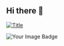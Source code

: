 ## Hi there 👋
[![Title](https://tryhackme-badges.s3.amazonaws.com/lNightcrawlerl.png)](https://tryhackme.com/api/v2/badges/public-profile?userPublicId=564871)

<img src="https://tryhackme-badges.s3.amazonaws.com/lNightcrawlerl.png" alt="Your Image Badge" />


<!--
Formas de insertar imagen:
![Descripción de la imagen](https://picsum.photos/800/600)

<image src="https://picsum.photos/800/600" alt="Descripción de la imagen">
-->



<!--
**belu-uwu/belu-uwu** is a ✨ _special_ ✨ repository because its `README.md` (this file) appears on your GitHub profile.

Here are some ideas to get you started:

- 🔭 I’m currently working on ...
- 🌱 I’m currently learning ...
- 👯 I’m looking to collaborate on ...
- 🤔 I’m looking for help with ...
- 💬 Ask me about ...
- 📫 How to reach me: ...
- 😄 Pronouns: ...
- ⚡ Fun fact: ...
-->
